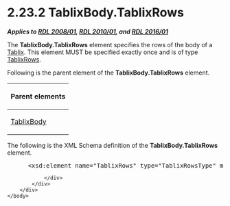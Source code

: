 <html dir="LTR" xmlns:mshelp="http://msdn.microsoft.com/mshelp" xmlns:ddue="http://ddue.schemas.microsoft.com/authoring/2003/5" xmlns:xlink="http://www.w3.org/1999/xlink" xmlns:tool="http://www.microsoft.com/tooltip">
    <head>
        <meta http-equiv="Content-Type" content="text/html; CHARSET=utf-8"></meta>
        <meta name="save" content="history"></meta>
        <title>2.23.2 TablixBody.TablixRows</title>
        <xml>
            <mshelp:toctitle title="2.23.2 TablixBody.TablixRows"></mshelp:toctitle>
            <mshelp:rltitle title="[MS-RDL]: TablixBody.TablixRows"></mshelp:rltitle>
            <mshelp:keyword index="A" term="95da8fa3-c964-4714-b43c-19229e335754"></mshelp:keyword>
            <mshelp:attr name="DCSext.ContentType" value="open specification"></mshelp:attr>
            <mshelp:attr name="AssetID" value="95da8fa3-c964-4714-b43c-19229e335754"></mshelp:attr>
            <mshelp:attr name="TopicType" value="kbRef"></mshelp:attr>
            <mshelp:attr name="DCSext.Title" value="[MS-RDL]: TablixBody.TablixRows" />
        </xml>
    </head>
    <body>
        <div id="header">
            <h1 class="heading">2.23.2 TablixBody.TablixRows</h1>
        </div>
        <div id="mainSection">
            <div id="mainBody">
                <div id="allHistory" class="saveHistory"></div>
                <div id="sectionSection0" class="section" name="collapseableSection">
                    

<p><b><i>Applies to </i></b><a href="1e855f94-4617-47e4-b89e-0856c6cb420f.md"><b><i>RDL 2008/01</i></b></a><b><i>,
</i></b><a href="3428e690-a348-4ec7-8a6a-8efb42d2cdee.md"><b><i>RDL 2010/01</i></b></a><b><i>,
and </i></b><a href="52ce3983-2bfc-4e72-9359-42aaf5fe4509.md"><b><i>RDL 2016/01</i></b></a></p>

<p>The <b>TablixBody.TablixRows</b> element specifies the rows
of the body of a <a href="e42fb86e-799a-4202-8845-ac38831efccb.md">Tablix</a>.
This element MUST be specified exactly once and is of type <a href="0d39f276-0b4c-47d5-b6a9-1e6de6609511.md">TablixRows</a>.</p>

<p>Following is the parent element of the <b>TablixBody.TablixRows</b>
element.</p>

<table>
 <thead>
  <tr>
   <th>
   <p>Parent elements</p>
   </th>
  </tr>
 </thead>
 <tr>
  <td>
  <p><a href="3a4ea889-ce18-43be-940c-2dede59ea640.md">TablixBody</a></p>
  </td>
 </tr>
</table>

<p>The following is the XML Schema definition of the <b>TablixBody.TablixRows</b>
element.</p>

<dl>
<dd>
<div><pre> &lt;xsd:element name=&quot;TablixRows&quot; type=&quot;TablixRowsType&quot; minOccurs=&quot;1&quot; maxOccurs=&quot;1&quot; /&gt;
</pre></div>
</dd></dl>


                </div>
            </div>
        </div>
    </body>
</html>